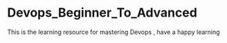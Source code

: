# Devops_Beginner_To_Advanced
This is the learning resource for mastering Devops , have a happy learning 
